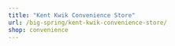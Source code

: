 ```yaml
---
title: "Kent Kwik Convenience Store"
url: /big-spring/kent-kwik-convenience-store/
shop: convenience
---
```

